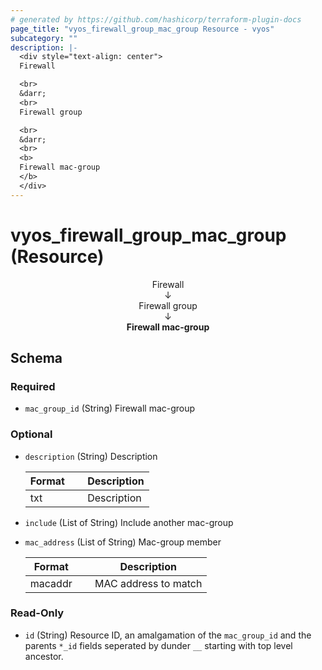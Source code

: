 ```yaml
---
# generated by https://github.com/hashicorp/terraform-plugin-docs
page_title: "vyos_firewall_group_mac_group Resource - vyos"
subcategory: ""
description: |-
  <div style="text-align: center">
  Firewall

  <br>
  &darr;
  <br>
  Firewall group

  <br>
  &darr;
  <br>
  <b>
  Firewall mac-group
  </b>
  </div>
---
```


# vyos_firewall_group_mac_group (Resource)

<div style="text-align: center">
Firewall

<br>
&darr;
<br>
Firewall group

<br>
&darr;
<br>
<b>
Firewall mac-group
</b>
</div>



<!-- schema generated by tfplugindocs -->
## Schema

### Required

- `mac_group_id` (String) Firewall mac-group

### Optional

- `description` (String) Description

    |  Format &emsp; | Description  |
    |----------|---------------|
    |  txt  &emsp; |  Description  |
- `include` (List of String) Include another mac-group
- `mac_address` (List of String) Mac-group member

    |  Format &emsp; | Description  |
    |----------|---------------|
    |  macaddr  &emsp; |  MAC address to match  |

### Read-Only

- `id` (String) Resource ID, an amalgamation of the `mac_group_id` and the parents `*_id` fields seperated by dunder `__` starting with top level ancestor.
